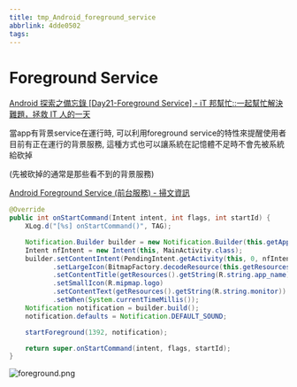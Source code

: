 ```yaml
---
title: tmp_Android_foreground_service
abbrlink: 4dde0502
tags:
---
```

Foreground Service
===

[Android 探索之備忘錄 [Day21-Foreground Service] - iT 邦幫忙::一起幫忙解決難題，拯救 IT 人的一天](https://ithelp.ithome.com.tw/articles/10159301)

當app有背景service在運行時, 可以利用foreground service的特性來提醒使用者目前有正在運行的背景服務,
這種方式也可以讓系統在記憶體不足時不會先被系統給砍掉

(先被砍掉的通常是那些看不到的背景服務)

[Android Foreground Service (前台服務) - 掃文資訊](https://hk.saowen.com/a/6eed89d451a49bfabea374948431375e012ab306e33c9c6fd246f359ad20ee1e)


```java
@Override
public int onStartCommand(Intent intent, int flags, int startId) {
    XLog.d("[%s] onStartCommand()", TAG);

    Notification.Builder builder = new Notification.Builder(this.getApplicationContext());
    Intent nfIntent = new Intent(this, MainActivity.class);
    builder.setContentIntent(PendingIntent.getActivity(this, 0, nfIntent, 0))
           .setLargeIcon(BitmapFactory.decodeResource(this.getResources(), R.mipmap.logo))
           .setContentTitle(getResources().getString(R.string.app_name))
           .setSmallIcon(R.mipmap.logo)
           .setContentText(getResources().getString(R.string.monitor))
           .setWhen(System.currentTimeMillis());
    Notification notification = builder.build();
    notification.defaults = Notification.DEFAULT_SOUND;

    startForeground(1392, notification);

    return super.onStartCommand(intent, flags, startId);
}
```

![foreground.png](:storage\dc208928-f5ad-437b-b8c1-8ef13a06a2b8\e8823195.png)
